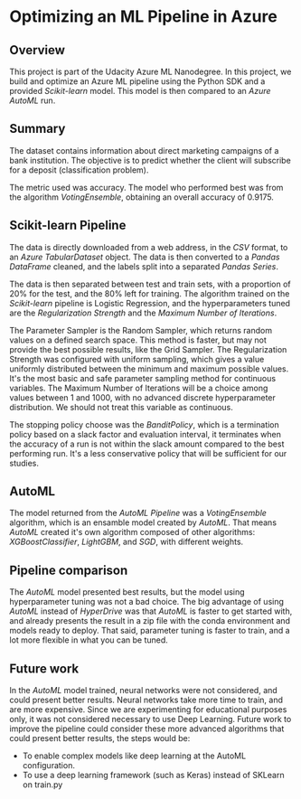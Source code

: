 # Optimizing an ML Pipeline in Azure

## Overview
This project is part of the Udacity Azure ML Nanodegree.
In this project, we build and optimize an Azure ML pipeline using the Python SDK and a provided *Scikit-learn* model.
This model is then compared to an *Azure AutoML* run.

## Summary
The dataset contains information about direct marketing campaigns of a bank institution. The objective is to predict whether the client will subscribe for a deposit (classification problem).

The metric used was accuracy. The model who performed best was from the algorithm *VotingEnsemble*, obtaining an overall accuracy of 0.9175.

## Scikit-learn Pipeline

The data is directly downloaded from a web address, in the *CSV* format, to an *Azure TabularDataset* object. The data is then converted to a *Pandas DataFrame* cleaned, and the labels split into a separated *Pandas Series*.

The data is then separated between test and train sets, with a proportion of 20% for the test, and the 80% left for training. The algorithm trained on the *Scikit-learn* pipeline is Logistic Regression, and the hyperparameters tuned are the *Regularization Strength* and the *Maximum Number of Iterations*.

The Parameter Sampler is the Random Sampler, which returns random values on a defined search space. This method is faster, but may not provide the best possible results, like the Grid Sampler. The Regularization Strength was configured with uniform sampling, which gives a value uniformly distributed between the minimum and maximum possible values. It's the most basic and safe parameter sampling method for continuous variables. The Maximum Number of Iterations will be a choice among values between 1 and 1000, with no advanced discrete hyperparameter distribution. We should not treat this variable as continuous.

The stopping policy choose was the *BanditPolicy*, which is a termination policy based on a slack factor and evaluation interval, it terminates when the accuracy of a run is not within the slack amount compared to the best performing run. It's a less conservative policy that will be sufficient for our studies.

## AutoML



The model returned from the *AutoML Pipeline* was a *VotingEnsemble* algorithm, which is an ensamble model created by *AutoML*. That means *AutoML* created it's own algorithm composed of other algorithms: *XGBoostClassifier*, *LightGBM*, and *SGD*, with different weights.

## Pipeline comparison

The *AutoML* model presented best results, but the model using hyperparameter tuning was not a bad choice. The big advantage of using *AutoML* instead of *HyperDrive* was that *AutoML* is faster to get started with, and already presents the result in a zip file with the conda environment and models ready to deploy. That said, parameter tuning is faster to train, and a lot more flexible in what you can be tuned.

## Future work
In the *AutoML* model trained, neural networks were not considered, and could present better results. Neural networks take more time to train, and are more expensive. Since we are experimenting for educational purposes only, it was not considered necessary to use Deep Learning. Future work to improve the pipeline could consider these more advanced algorithms that could present better results, the steps would be:

* To enable complex models like deep learning at the AutoML configuration.
* To use a deep learning framework (such as Keras) instead of SKLearn on train.py
